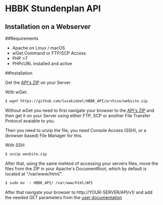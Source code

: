 # HBBK Stundenplan API
## Installation on a Webserver

##Requirements
 - Apache on Linux / macOS
 - wGet Command or FTP/SCP Access
 - PHP >7
 - PHPcURL installed and active
 
##Installation

Get the [API's ZIP](https://github.com/lucakiebel/HBBK_API/website.zip) on your Server.

With wGet:
```sh
$ wget https://github.com/lucakiebel/HBBK_API/archive/website.zip
```
Without wGet you need to first navigate your browser to the [API's ZIP](https://github.com/lucakiebel/HBBK_API/website.zip) and then get it on your Server using either FTP, SCP or another File Transfer Protocol avaiable to you.

Then you need to unzip the file, you need Console Access (SSH), or a (browser based) File Manager for this.

With SSH:
```sh
$ unzip wesbite.zip
```

After that, using the same mehtod of accessing your servers files, move the files from the ZIP in your Apache's DocumentRoot, which by default is located at "/var/www/html/".

```sh
$ sudo mv -r HBBK_API/ /var/www/html/API
```

After that navigate your browser to http://YOUR-SERVER/API/v1/ and add the needed GET parameters from the [user documentation](https://github.com/lucakiebel/HBBK_API/blob/master/README.md)
